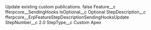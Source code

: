 <?xml version="1.0" encoding="UTF-8"?>
<CustomMetadata xmlns="http://soap.sforce.com/2006/04/metadata" xmlns:xsi="http://www.w3.org/2001/XMLSchema-instance" xmlns:xsd="http://www.w3.org/2001/XMLSchema">
    <label>Update existing custom publications.</label>
    <protected>false</protected>
    <values>
        <field>Feature__c</field>
        <value xsi:type="xsd:string">fferpcore__SendingHooks</value>
    </values>
    <values>
        <field>IsOptional__c</field>
        <value xsi:type="xsd:string">Optional</value>
    </values>
    <values>
        <field>StepDescription__c</field>
        <value xsi:type="xsd:string">fferpcore__ErpFeatureStepDescriptionSendingHooksUpdate</value>
    </values>
    <values>
        <field>StepNumber__c</field>
        <value xsi:type="xsd:double">2.0</value>
    </values>
    <values>
        <field>StepType__c</field>
        <value xsi:type="xsd:string">Custom Apex</value>
    </values>
</CustomMetadata>
